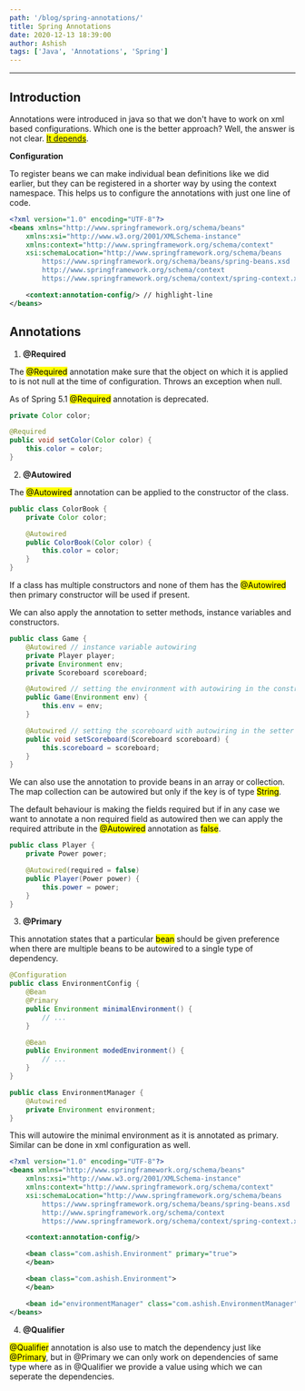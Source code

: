 ```yaml
---
path: '/blog/spring-annotations/'
title: Spring Annotations
date: 2020-12-13 18:39:00
author: Ashish
tags: ['Java', 'Annotations', 'Spring']
---
```


***

## Introduction

Annotations were introduced in java so that we don't have to work on xml based configurations. Which one is the better approach? Well, the answer is not clear. <mark><a href="https://stackoverflow.com/questions/182393/xml-configuration-versus-annotation-based-configuration?noredirect=1&lq=1" target="_blank">It depends</a></mark>.

**Configuration**

To register beans we can make individual bean definitions like we did earlier, but they can be registered in a shorter way by using the context namespace. This helps us to configure the annotations with just one line of code.


```xml
<?xml version="1.0" encoding="UTF-8"?>
<beans xmlns="http://www.springframework.org/schema/beans"
    xmlns:xsi="http://www.w3.org/2001/XMLSchema-instance"
    xmlns:context="http://www.springframework.org/schema/context"
    xsi:schemaLocation="http://www.springframework.org/schema/beans
        https://www.springframework.org/schema/beans/spring-beans.xsd
        http://www.springframework.org/schema/context
        https://www.springframework.org/schema/context/spring-context.xsd">

    <context:annotation-config/> // highlight-line
</beans>
```

## Annotations

1. **@Required**

The <mark>@Required</mark> annotation make sure that the object on which it is applied to is not null at the time of configuration. Throws an exception when null.

As of Spring 5.1 <mark>@Required</mark> annotation is deprecated.

```java
private Color color;

@Required
public void setColor(Color color) {
    this.color = color;
}
```

2. **@Autowired**

The <mark>@Autowired</mark> annotation can be applied to the constructor of the class.

```java
public class ColorBook {
    private Color color;

    @Autowired
    public ColorBook(Color color) {
        this.color = color;
    }
}
```

If a class has multiple constructors and none of them has the <mark>@Autowired</mark> then primary constructor will be used if present.

We can also apply the annotation to setter methods, instance variables and constructors.

```java
public class Game {
    @Autowired // instance variable autowiring
    private Player player;
    private Environment env;
    private Scoreboard scoreboard;

    @Autowired // setting the environment with autowiring in the constructor
    public Game(Environment env) {
        this.env = env;
    }

    @Autowired // setting the scoreboard with autowiring in the setter
    public void setScoreboard(Scoreboard scoreboard) {
        this.scoreboard = scoreboard;
    }
}
```

We can also use the annotation to provide beans in an array or collection. The map collection can be autowired but only if the key is of type <mark>String</mark>.

The default behaviour is making the fields required but if in any case we want to annotate a non required field as autowired then we can apply the required attribute in the <mark>@Autowired</mark> annotation as <mark>false</mark>.

```java
public class Player {
    private Power power;

    @Autowired(required = false)
    public Player(Power power) {
        this.power = power;
    }
}
```

3. **@Primary**

This annotation states that a particular <mark>bean</mark> should be given preference when there are multiple beans to be autowired to a single type of dependency.

```java
@Configuration
public class EnvironmentConfig {
    @Bean
    @Primary
    public Environment minimalEnvironment() {
        // ...
    }

    @Bean
    public Environment modedEnvironment() {
        // ...
    }
}

public class EnvironmentManager {
    @Autowired
    private Environment environment;
}
```

This will autowire the minimal environment as it is annotated as primary. Similar can be done in xml configuration as well.

```xml
<?xml version="1.0" encoding="UTF-8"?>
<beans xmlns="http://www.springframework.org/schema/beans"
    xmlns:xsi="http://www.w3.org/2001/XMLSchema-instance"
    xmlns:context="http://www.springframework.org/schema/context"
    xsi:schemaLocation="http://www.springframework.org/schema/beans
        https://www.springframework.org/schema/beans/spring-beans.xsd
        http://www.springframework.org/schema/context
        https://www.springframework.org/schema/context/spring-context.xsd">

    <context:annotation-config/>

    <bean class="com.ashish.Environment" primary="true">
    </bean>

    <bean class="com.ashish.Environment">
    </bean>

    <bean id="environmentManager" class="com.ashish.EnvironmentManager"/>
</beans>
```

4. **@Qualifier**

<mark>@Qualifier</mark> annotation is also use to match the dependency just like <mark>@Primary</mark>, but in @Primary we can only work on dependencies of same type where as in @Qualifier we provide a value using which we can seperate the dependencies.